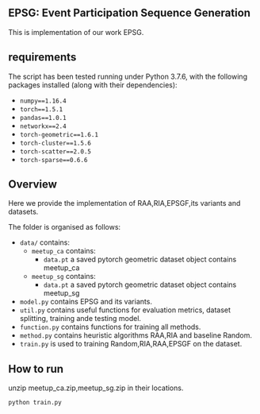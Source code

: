 EPSG: Event Participation Sequence Generation
---------------
This is implementation of our work EPSG.

requirements
------------
The script has been tested running under Python 3.7.6, with the following packages installed (along with their dependencies):

- `numpy==1.16.4`
- `torch==1.5.1`
- `pandas==1.0.1`
- `networkx==2.4`
- `torch-geometric==1.6.1`
- `torch-cluster==1.5.6`
- `torch-scatter==2.0.5`
- `torch-sparse==0.6.6`

Overview
--------------
Here we provide the implementation of RAA,RIA,EPSGF,its variants and datasets.

The folder is organised as follows:
- `data/` contains:
    - `meetup_ca` contains:
        * `data.pt`  a saved pytorch geometric dataset object contains meetup_ca 
    - `meetup_sg` contains:
        * `data.pt`  a saved pytorch geometric dataset object contains meetup_sg
- `model.py` contains EPSG and its variants.
- `util.py` contains useful functions for evaluation metrics, dataset splitting, training ande testing model.
- `function.py` contains functions for training all methods.
- `method.py` contains heuristic algorithms RAA,RIA and baseline Random.
- `train.py` is used to training Random,RIA,RAA,EPSGF on the dataset.

How to run
---------------
unzip meetup_ca.zip,meetup_sg.zip in their locations.

`python train.py`

